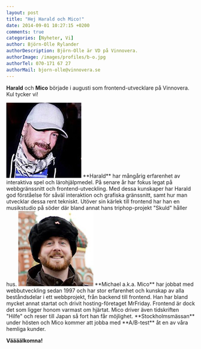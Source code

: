 ```yaml
---
layout: post
title: "Hej Harald och Mico!"
date: 2014-09-01 10:27:15 +0200
comments: true
categories: [Nyheter, Vi]
author: Björn-Olle Rylander
authorDescription: Björn-Olle är VD på Vinnovera.
authorImage: /images/profiles/b-o.jpg
authorTel: 070-171 67 27
authorMail: bjorn-olle@vinnovera.se
---
```

**Harald** och **Mico** började i augusti som frontend-utvecklare på Vinnovera. Kul tycker vi!<!--more-->

<img src="/images/profiles/harald.jpg" alt="Harald" class="portrait" />
**Harald** har mångårig erfarenhet av interaktiva spel och lärohjälpmedel. På senare år har fokus legat på webbgränssnitt och frontend-utveckling. Med dessa kunskaper har Harald god förståelse för såväl interaktion och grafiska gränssnitt, samt hur man utvecklar dessa rent tekniskt. Utöver sin kärlek till frontend har han en musikstudio på söder där bland annat hans triphop-projekt "Skuld" håller hus.    

<img src="/images/profiles/michael.jpg" alt="Michael" class="portrait" />
**Michael a.k.a. Mico** har jobbat med webbutveckling sedan 1997 och har stor erfarenhet och kunskap av alla beståndsdelar i ett webbprojekt, från backend till frontend. Han har bland mycket annat startat och drivit hosting-företaget MrFriday. Frontend är dock det som ligger honom varmast om hjärtat. Mico driver även tidskriften "Hilfe" och reser till Japan så fort han får möjlighet.
**Stockholmsmässan** under hösten och Mico kommer att jobba med **A/B-test** åt en av våra hemliga kunder.

**Väääälkomna!**